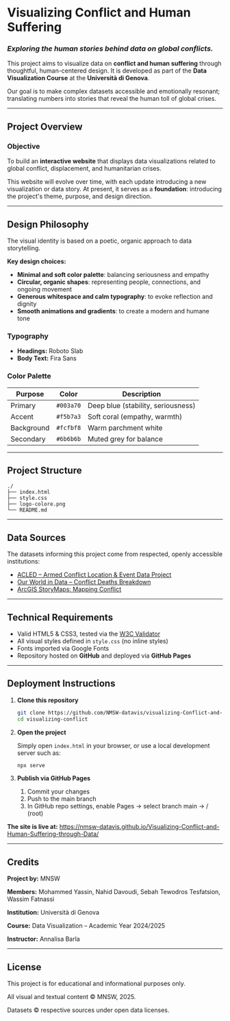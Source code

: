 # Visualizing Conflict and Human Suffering

### *Exploring the human stories behind data on global conflicts.*

This project aims to visualize data on **conflict and human suffering** through thoughtful, human-centered design. It is developed as part of the **Data Visualization Course** at the **Università di Genova**.

Our goal is to make complex datasets accessible and emotionally resonant; translating numbers into stories that reveal the human toll of global crises.

---

## Project Overview

### Objective
To build an **interactive website** that displays data visualizations related to global conflict, displacement, and humanitarian crises.

This website will evolve over time, with each update introducing a new visualization or data story. At present, it serves as a **foundation**: introducing the project's theme, purpose, and design direction.

---

## Design Philosophy

The visual identity is based on a poetic, organic approach to data storytelling.

**Key design choices:**
- **Minimal and soft color palette**: balancing seriousness and empathy
- **Circular, organic shapes**: representing people, connections, and ongoing movement
- **Generous whitespace and calm typography**: to evoke reflection and dignity
- **Smooth animations and gradients**: to create a modern and humane tone

### Typography
- **Headings:** Roboto Slab
- **Body Text:** Fira Sans

### Color Palette
| Purpose | Color | Description |
|----------|--------|-------------|
| Primary | `#003a70` | Deep blue (stability, seriousness) |
| Accent | `#f5b7a3` | Soft coral (empathy, warmth) |
| Background | `#fcfbf8` | Warm parchment white |
| Secondary | `#6b6b6b` | Muted grey for balance |

---

## Project Structure

```
./
├── index.html
├── style.css
├── logo-colore.png
└── README.md
```

---

## Data Sources

The datasets informing this project come from respected, openly accessible institutions:

- [ACLED – Armed Conflict Location & Event Data Project](https://acleddata.com/)
- [Our World in Data – Conflict Deaths Breakdown](https://ourworldindata.org/conflict-deaths-breakdown)
- [ArcGIS StoryMaps: Mapping Conflict](https://storymaps.arcgis.com/stories/b12adf1ee3a840b7a23d089050c3bd80)

---

## Technical Requirements

- Valid HTML5 & CSS3, tested via the [W3C Validator](https://validator.w3.org/)
- All visual styles defined in `style.css` (no inline styles)
- Fonts imported via Google Fonts
- Repository hosted on **GitHub** and deployed via **GitHub Pages**

---

## Deployment Instructions

1. **Clone this repository**
   ```bash
   git clone https://github.com/NMSW-datavis/visualizing-Conflict-and-Human-Suffering-through-Data.git
   cd visualizing-conflict
   ```

2. **Open the project**

   Simply open `index.html` in your browser, or use a local development server such as:
   ```bash
   npx serve
   ```

3. **Publish via GitHub Pages**

   1. Commit your changes
   2. Push to the main branch
   3. In GitHub repo settings, enable Pages → select branch main → / (root)

**The site is live at:** https://nmsw-datavis.github.io/Visualizing-Conflict-and-Human-Suffering-through-Data/

---

## Credits

**Project by:** MNSW

**Members:** Mohammed Yassin, Nahid Davoudi, Sebah Tewodros Tesfatsion, Wassim Fatnassi

**Institution:** Università di Genova

**Course:** Data Visualization – Academic Year 2024/2025

**Instructor:** Annalisa Barla

---

## License

This project is for educational and informational purposes only.

All visual and textual content © MNSW, 2025.

Datasets © respective sources under open data licenses.